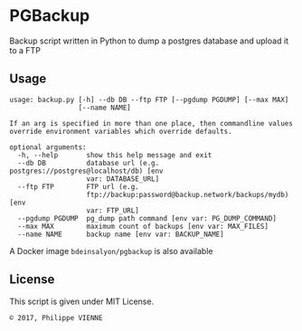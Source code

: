 # PGBackup

Backup script written in Python to dump a postgres database and upload it to a FTP

## Usage

```
usage: backup.py [-h] --db DB --ftp FTP [--pgdump PGDUMP] [--max MAX]
                 [--name NAME]

If an arg is specified in more than one place, then commandline values
override environment variables which override defaults.

optional arguments:
  -h, --help       show this help message and exit
  --db DB          database url (e.g. postgres://postgres@localhost/db) [env
                   var: DATABASE_URL]
  --ftp FTP        FTP url (e.g.
                   ftp://backup:password@backup.network/backups/mydb) [env
                   var: FTP_URL]
  --pgdump PGDUMP  pg_dump path command [env var: PG_DUMP_COMMAND]
  --max MAX        maximum count of backups [env var: MAX_FILES]
  --name NAME      backup name [env var: BACKUP_NAME]
```

A Docker image `bdeinsalyon/pgbackup` is also available

## License

This script is given under MIT License.
```
© 2017, Philippe VIENNE
```